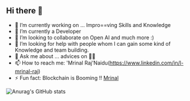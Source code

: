 ## Hi there 👋

- 🔭 I’m currently working on ...  Impro==ving Skills and Knowledge
- 🌱 I’m currently a Developer 
- 👯 I’m looking to collaborate on Open AI and much more :)
- 🤔 I’m looking for help with people whom I can gain some kind of Knowledge and team building.
- 💬 Ask me about ... advices on 🧑‍💻
- 📫 How to reach me: 'Mrinal Raj'Naidu(https://www.linkedin.com/in/l-mrinal-raj)
- ⚡ Fun fact: Blockchain is Booming !!
[Mrinal](https://github.com/Mrinal12324/Mrinal12324/edit/main/README.md)

![Anurag's GitHub stats](https://github-readme-stats.vercel.app/api?username=Mrinal12324&show_icons=true&theme=jolly)

